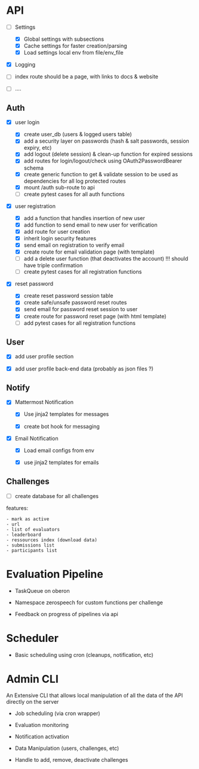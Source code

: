 # API


- [ ] Settings
    
    - [X] Global settings with subsections
    - [X] Cache settings for faster creation/parsing
    - [X] Load settings local env from file/env_file 
    
- [X] Logging

- [ ] index route should be a page, with links to docs & website

- [ ] ....
 
## Auth 

- [X] user login

    - [X] create user_db (users & logged users table)
    - [X] add a security layer on passwords (hash & salt passwords, session expiry, etc)
    - [X] add logout (delete session) & clean-up function for expired sessions
    - [X] add routes for login/logout/check using OAuth2PasswordBearer schema
    - [X] create generic function to get & validate session to be used as dependencies for all log protected routes
    - [X] mount /auth sub-route to api
    - [ ] create pytest cases for all auth functions

- [X] user registration
    
    - [X] add a function that handles insertion of new user
    - [X] add function to send email to new user for verification
    - [X] add route for user creation
    - [X] inherit login security features
    - [X] send email on registration to verify email
    - [X] create route for email validation page (with template)
    - [ ] add a delete user function (that deactivates the account) !!! should have triple confirmation
    - [ ] create pytest cases for all registration functions

- [X] reset password

    - [X] create reset password session table
    - [X] create safe/unsafe password reset routes
    - [X] send email for password reset session to user
    - [X] create route for password reset page (with html template)
    - [ ] add pytest cases for all registration functions

## User 

- [X] add user profile section

- [X] add user profile back-end data (probably as json files ?)


## Notify

- [X] Mattermost Notification
    
    - [X] Use jinja2 templates for messages
    
    - [X] create bot hook for messaging

- [X] Email Notification

    - [X] Load email configs from env
    
    - [X] use jinja2 templates for emails
 

## Challenges 


- [ ] create database for all challenges
        
features:

    - mark as active
    - url
    - list of evaluators
    - leaderboard
    - ressources index (download data)
    - submissions list
    - participants list
    

# Evaluation Pipeline

- TaskQueue on oberon

- Namespace zerospeech for custom functions per challenge

- Feedback on progress of pipelines via api


# Scheduler

- Basic scheduling using cron (cleanups, notification, etc)


# Admin CLI

An Extensive CLI that allows local manipulation of all the data of the API directly on the server

- Job scheduling (via cron wrapper)

- Evaluation monitoring

- Notification activation

- Data Manipulation (users, challenges, etc)

- Handle to add, remove, deactivate challenges 